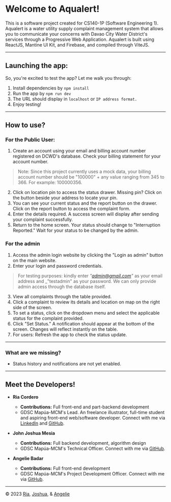 # Welcome to Aqualert!
This is a software project created for CS140-1P (Software Engineering 1). Aqualert is a water utility supply complaint management system that allows you to communicate your concerns with Davao City Water District's services through a Progressive Web Application. Aqualert is built using ReactJS, Mantine UI Kit, and Firebase, and compiled through ViteJS.  

---

## Launching the app:
So, you're excited to test the app? Let me walk you through:

1) Install dependencies by `npm install`
2) Run the app by `npm run dev`
3) The URL should display in `localhost` or `IP address format.`
4) Enjoy testing!

---
## How to use?
### For the Public User:
1) Create an account using your email and billing account number registered on DCWD's database. Check your billing statement for your account number. 
  > Note: Since this project currently uses a mock data, your billing account number should be "100000" + any value ranging from 345 to 366. For example: 100000356.
2) Click on location pin to access the status drawer. Missing pin? Click on the button beside your address to locate your pin.
3) You can see your current status and the report button on the drawer. Click on the report button to access the complaint form.
4) Enter the details required. A success screen will display after sending your complaint successfully.
5) Return to the home screen. Your status should change to "Interruption Reported." Wait for your status to be changed by the admin.

### For the admin
1) Access the admin login website by clicking the "Login as admin" button on the main website.
2) Enter your login and password credentials. 
  > For testing purposes: kindly enter _"admin@gmail.com"_ as your email address and _"testadmin" as your password. We can only provide admin access through the database itself.
3) View all complaints through the table provided.
4) Click a complaint to review its details and location on map on the right side of the screen.
5) To set a status, click on the dropdown menu and select the applicable status for the complaint provided. 
6) Click "Set Status." A notification should appear at the bottom of the screen. Changes will reflect instantly on the table.
7) For users: Refresh the app to check the status update.

---

### What are we missing?
- Status history and notifications are not yet enabled.


---
## Meet the Developers!
- **Ria Cordero**
   - **Contributions:** Full front-end and part-backend development
   - GDSC Mapúa-MCM's Lead. An freelance illustrator, full-time student and aspiring front-end web/software developer. Connect with me via [LinkedIn](https://www.linkedin.com/in/riritheartist/) and [GitHub](https://github.com/riaacordero).

- **John Joshua Mesia**
   - **Contributions:** Full backend development, algorithm design
   - GDSC Mapúa-MCM's Technical Officer. Connect with me via [GitHub](https://github.com/Jjmesia).

- **Angelie Badar**
   - **Contributions:** Full front-end development
   - GDSC Mapúa-MCM's Project Development Officer. Connect with me via [GitHub](https://github.com/rasangelie).

---
© 2023 [Ria](https://github.com/riaacordero), [Joshua](https://github.com/Jjmesia), & [Angelie](https://github.com/rasangelie)
